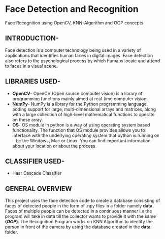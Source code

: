 # Face Detection and Recognition
Face Recognition using OpenCV, KNN-Algorithm and OOP concepts

## **INTRODUCTION**-
Face detection is a computer technology being used in a variety of applications that identifies human faces in digital images. Face detection also refers to the psychological process by which humans locate and attend to faces in a visual scene.

## **LIBRARIES USED**-
- **OpenCV**- OpenCV (Open source computer vision) is a library of programming functions mainly aimed at real-time computer vision.
- **NumPy**- NumPy is a library for the Python programming language, adding support for large, multi-dimensional arrays and matrices, along with a large collection of high-level mathematical functions to operate on these array.
- **OS**- OS  module in python is a way of using operating system based functionality. The function that OS module provides allows you to interface with the underlying operating system that python is running on – be the Windows, Mac or Linux. You can find important information about your location or about the process. 

## CLASSIFIER USED-
- Haar Cascade Classifier

## GENERAL OVERVIEW
This project uses the face detection code to create a database consisting of faces of detected people in the form of .npy files in a folder namely **data.**
Faces of multiple people can be detected in a continuous manner i.e the program will take in data till the collector wants to provide it with the same **(_OOP_)**.
The Recognition Program works on KNN Algorithm to identify the person in front of the camera by using the database created in the **data** folder.



